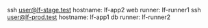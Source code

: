 ssh user@lf-stage.test      hostname: lf-app2    web    runner: lf-runner1
ssh user@lf-prod.test       hostname: lf-app1    db     runner: lf-runner2